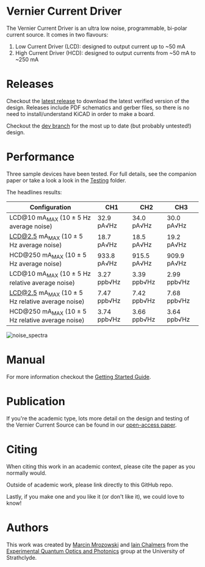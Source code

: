 # Vernier Current Driver

The Vernier Current Driver is an ultra low noise, programmable, bi-polar current source. It comes in two flavours:

1. Low Current Driver (LCD): designed to output current up to ~50 mA
2. High Current Driver (HCD): designed to output currents from ~50 mA to ~250 mA

# Releases

Checkout the [latest release](https://github.com/Strathclyde-EQOP/Vernier-Current-Driver/releases/latest) to download the latest verified version of the design. Releases include PDF schematics and gerber files, so there is no need to install/understand KiCAD in order to make a board.

Checkout the [dev branch](https://github.com/Strathclyde-EQOP/Vernier-Current-Driver/tree/dev) for the most up to date (but probably untested!) design.

# Performance

Three sample devices have been tested. For full details, see the companion paper or take a look a look in the [Testing](/Doc/Testing/) folder.

The headlines results:

|Configuration|CH1|CH2|CH3|
|---|---|---|---|
|LCD@10 mA<sub>MAX</sub> (10 ± 5 Hz average noise) | 32.9 pA√Hz | 34.0 pA√Hz | 30.0 pA√Hz |
|LCD@2.5 mA<sub>MAX</sub> (10 ± 5 Hz average noise) | 18.7 pA√Hz | 18.5 pA√Hz | 19.2 pA√Hz |
|HCD@250 mA<sub>MAX</sub> (10 ± 5 Hz average noise) | 933.8 pA√Hz | 915.5 pA√Hz | 909.9 pA√Hz |
|LCD@10 mA<sub>MAX</sub> (10 ± 5 Hz relative average noise) | 3.27 ppb√Hz | 3.39 ppb√Hz | 2.99 ppb√Hz |
|LCD@2.5 mA<sub>MAX</sub> (10 ± 5 Hz relative average noise) | 7.47 ppb√Hz | 7.42 ppb√Hz | 7.68 ppb√Hz |
|HCD@250 mA<sub>MAX</sub> (10 ± 5 Hz relative average noise) | 3.74 ppb√Hz | 3.66 ppb√Hz | 3.64 ppb√Hz |

![noise_spectra](https://user-images.githubusercontent.com/9080690/170338036-da505953-d0da-49b6-9ed1-ae70d21b82e2.svg)

# Manual

For more information checkout the [Getting Started Guide](Doc/README.md).

# Publication

If you're the academic type, lots more detail on the design and testing of the Vernier Current Source can be found in our [open-access paper]().

# Citing

When citing this work in an academic context, please cite the paper as you normally would.

Outside of academic work, please link directly to this GitHub repo.

Lastly, if you make one and you like it (or don't like it), we could love to know!

# Authors

This work was created by [Marcin Mrozowski](https://eqop.phys.strath.ac.uk/people/marcin-mrozowski/) and [Iain Chalmers](https://eqop.phys.strath.ac.uk/people/iain-chalmers/)
from the [Experimental Quantum Optics and Photonics](http://photonics.phys.strath.ac.uk/)
group at the University of Strathclyde.
